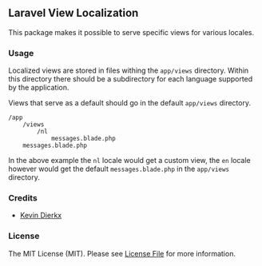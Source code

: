 ## Laravel View Localization

This package makes it possible to serve specific views for various locales.

### Usage

Localized views are stored in files withing the ```app/views``` directory. Within this directory there should be a subdirectory for each language supported by the application.

Views that serve as a default should go in the default ```app/views``` directory.

```
/app
    /views
        /nl
            messages.blade.php
    messages.blade.php
```

In the above example the ```nl``` locale would get a custom view, the ```en``` locale however would get the default ```messages.blade.php``` in the ```app/views``` directory.

### Credits

- [Kevin Dierkx](https://github.com/kevindierkx)

### License

The MIT License (MIT). Please see [License File](https://github.com/kevindierkx/elicit/blob/master/LICENSE) for more information.